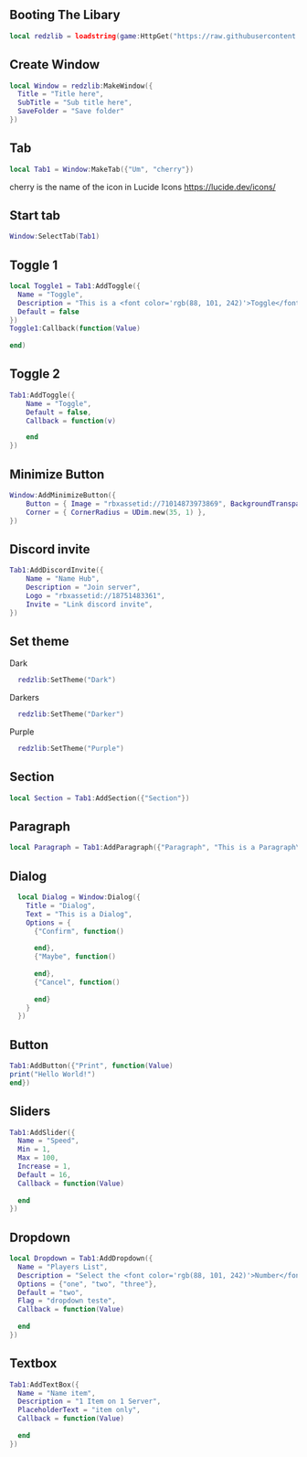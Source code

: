 ## Booting The Libary
```lua
local redzlib = loadstring(game:HttpGet("https://raw.githubusercontent.com/hunggisreal/LibaryUI/refs/heads/main/RedzUI.lua"))()
```

## Create Window
```lua
local Window = redzlib:MakeWindow({
  Title = "Title here",
  SubTitle = "Sub title here",
  SaveFolder = "Save folder"
})
```
## Tab
```lua
local Tab1 = Window:MakeTab({"Um", "cherry"})
```
cherry is the name of the icon in Lucide Icons https://lucide.dev/icons/
## Start tab
```lua
Window:SelectTab(Tab1)
```
## Toggle 1
```lua
local Toggle1 = Tab1:AddToggle({
  Name = "Toggle",
  Description = "This is a <font color='rgb(88, 101, 242)'>Toggle</font> Example",
  Default = false 
})
Toggle1:Callback(function(Value)
 
end)
```



## Toggle 2
```lua
Tab1:AddToggle({
    Name = "Toggle",
    Default = false,
    Callback = function(v)

    end
})
```
## Minimize Button
```lua
Window:AddMinimizeButton({
    Button = { Image = "rbxassetid://71014873973869", BackgroundTransparency = 0 },
    Corner = { CornerRadius = UDim.new(35, 1) },
})
```

## Discord invite
```lua
Tab1:AddDiscordInvite({
    Name = "Name Hub",
    Description = "Join server",
    Logo = "rbxassetid://18751483361",
    Invite = "Link discord invite",
})
```

## Set theme
Dark
```lua
  redzlib:SetTheme("Dark")
```
Darkers
```lua
  redzlib:SetTheme("Darker")
```
Purple
```lua
  redzlib:SetTheme("Purple")
```
## Section
```lua
local Section = Tab1:AddSection({"Section"})
```

## Paragraph
```lua
local Paragraph = Tab1:AddParagraph({"Paragraph", "This is a Paragraph\nSecond Line"})
```
## Dialog
```lua
  local Dialog = Window:Dialog({
    Title = "Dialog",
    Text = "This is a Dialog",
    Options = {
      {"Confirm", function()
        
      end},
      {"Maybe", function()
        
      end},
      {"Cancel", function()
        
      end}
    }
  })
```
## Button
```lua
Tab1:AddButton({"Print", function(Value)
print("Hello World!")
end})
```
## Sliders
```lua
Tab1:AddSlider({
  Name = "Speed",
  Min = 1,
  Max = 100,
  Increase = 1,
  Default = 16,
  Callback = function(Value)
  
  end
})
```

## Dropdown
```lua
local Dropdown = Tab1:AddDropdown({
  Name = "Players List",
  Description = "Select the <font color='rgb(88, 101, 242)'>Number</font>",
  Options = {"one", "two", "three"},
  Default = "two",
  Flag = "dropdown teste",
  Callback = function(Value)
    
  end
})
```

## Textbox
```lua
Tab1:AddTextBox({
  Name = "Name item",
  Description = "1 Item on 1 Server", 
  PlaceholderText = "item only",
  Callback = function(Value)
    
  end
})
```
